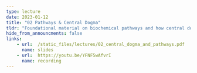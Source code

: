 ```yaml
---
type: lecture
date: 2023-01-12
title: "02 Pathways & Central Dogma"
tldr: "Foundational material on biochemical pathways and how central dogma determines how biological data is copied and interpreted by cells"
hide_from_announcments: false
links: 
    - url:  /static_files/lectures/02_central_dogma_and_pathways.pdf
      name: slides
    - url:  https://youtu.be/YFNF5wAfvrI 
      name: recording
---
```

